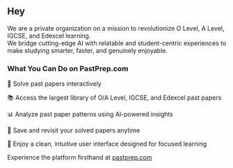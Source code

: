 ## Hey

We are a private organization on a mission to revolutionize O Level, A Level, IGCSE, and Edexcel learning.  
We bridge cutting-edge AI with relatable and student-centric experiences to make studying smarter, faster, and genuinely enjoyable.

### What You Can Do on PastPrep.com
📝 Solve past papers interactively

📚 Access the largest library of O/A Level, IGCSE, and Edexcel past papers

📊 Analyze past paper patterns using AI-powered insights

💾 Save and revisit your solved papers anytime

🧼 Enjoy a clean, intuitive user interface designed for focused learning

Experience the platform firsthand at [pastprep.com](https://pastprep.com)
